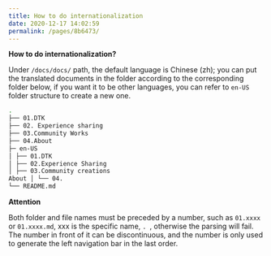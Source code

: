 ```yaml
---
title: How to do internationalization
date: 2020-12-17 14:02:59
permalink: /pages/8b6473/
---
```

**How to do internationalization?**



Under `/docs/docs/` path, the default language is Chinese (zh); you can put the translated documents in the folder according to the corresponding folder below, if you want it to be other languages, you can refer to `en-US` folder structure to create a new one.

```bash
.
├── 01.DTK
├── 02. Experience sharing
├── 03.Community Works
├── 04.About
├─ en-US
│ ├── 01.DTK
│ ├── 02.Experience Sharing
│ ├── 03.Community creations
About │ └── 04.
└── README.md
```



**Attention**

Both folder and file names must be preceded by a number, such as `01.xxxx` or `01.xxxx.md`, xxx is the specific name, `. `, otherwise the parsing will fail. The number in front of it can be discontinuous, and the number is only used to generate the left navigation bar in the last order.